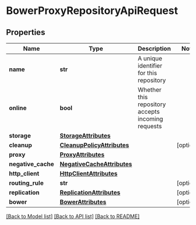# BowerProxyRepositoryApiRequest

## Properties
Name | Type | Description | Notes
------------ | ------------- | ------------- | -------------
**name** | **str** | A unique identifier for this repository | 
**online** | **bool** | Whether this repository accepts incoming requests | 
**storage** | [**StorageAttributes**](StorageAttributes.md) |  | 
**cleanup** | [**CleanupPolicyAttributes**](CleanupPolicyAttributes.md) |  | [optional] 
**proxy** | [**ProxyAttributes**](ProxyAttributes.md) |  | 
**negative_cache** | [**NegativeCacheAttributes**](NegativeCacheAttributes.md) |  | 
**http_client** | [**HttpClientAttributes**](HttpClientAttributes.md) |  | 
**routing_rule** | **str** |  | [optional] 
**replication** | [**ReplicationAttributes**](ReplicationAttributes.md) |  | [optional] 
**bower** | [**BowerAttributes**](BowerAttributes.md) |  | [optional] 

[[Back to Model list]](../README.md#documentation-for-models) [[Back to API list]](../README.md#documentation-for-api-endpoints) [[Back to README]](../README.md)

